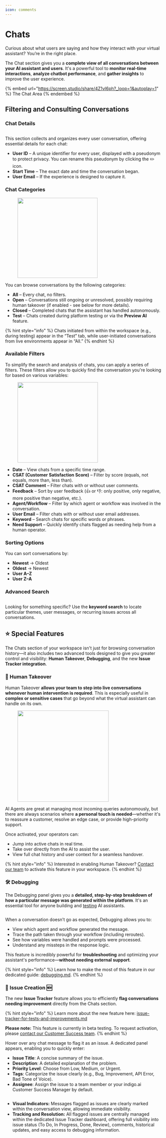 ```yaml
---
icon: comments
---
```


# Chats

Curious about what users are saying and how they interact with your virtual assistant? You’re in the right place.

The Chat section gives you a **complete view of all conversations between your AI assistant and users**. It's a powerful tool to **monitor real-time interactions**, **analyze chatbot performance**, and **gather insights** to improve the user experience.

{% embed url="https://screen.studio/share/4Z1vl6ph?_loop=1&autoplay=1" %}
The Chat Area
{% endembed %}

## Filtering and Consulting Conversations

### Chat Details

<figure><img src="../../../.gitbook/assets/Screenshot 2025-04-03 alle 08.37.10.png" alt=""><figcaption></figcaption></figure>

This section collects and organizes every user conversation, offering essential details for each chat:

* **User ID** – A unique identifier for every user, displayed with a pseudonym to protect privacy. You can rename this pseudonym by clicking the ✏️ icon.
* **Start Time** – The exact date and time the conversation began.
* **User Email** – If the experience is designed to capture it.

### Chat Categories

<figure><img src="../../../.gitbook/assets/Screenshot 2025-04-03 alle 08.25.53.png" alt="" width="258"><figcaption></figcaption></figure>

You can browse conversations by the following categories:

* **All** – Every chat, no filters.
* **Open** – Conversations still ongoing or unresolved, possibly requiring human takeover (if enabled - see below for more details).
* **Closed** – Completed chats that the assistant has handled autonomously.
* **Test** – Chats created during platform testing or via the **Preview AI** feature.

{% hint style="info" %}
Chats initiated from within the workspace (e.g., during testing) appear in the “Test” tab, while user-initiated conversations from live environments appear in “All.”
{% endhint %}

### Available Filters

To simplify the search and analysis of chats, you can apply a series of filters. These filters allow you to quickly find the conversation you're looking for based on various variables:

<figure><img src="../../../.gitbook/assets/Screenshot 2025-04-03 alle 08.29.32.png" alt="" width="259"><figcaption></figcaption></figure>

* **Date** – View chats from a specific time range.
* **CSAT (Customer Satisfaction Score)** – Filter by score (equals, not equals, more than, less than).
* **CSAT Comment** – Filter chats with or without user comments.
* **Feedback** – Sort by user feedback (👍 or 👎: only positive, only negative, more positive than negative, etc.).
* **Agent/Workflow** – Filter by which agent or workflow was involved in the conversation.
* **User Email** – Filter chats with or without user email addresses.
* **Keyword** – Search chats for specific words or phrases.
* **Need Support** – Quickly identify chats flagged as needing help from a human operator.

### Sorting Options

You can sort conversations by:

* **Newest** → Oldest
* **Oldest** → Newest
* **User A–Z**
* **User Z–A**

### Advanced Search

<figure><img src="../../../.gitbook/assets/Screenshot 2025-04-03 alle 08.34.50.png" alt=""><figcaption></figcaption></figure>

Looking for something specific? Use the **keyword search** to locate particular themes, user messages, or recurring issues across all conversations.

## ⭐️ Special Features

The Chats section of your workspace isn't just for browsing conversation history—it also includes two advanced tools designed to give you greater control and visibility: **Human Takeover**, **Debugging**, and the new **Issue Tracker integration**.

### 🤝 Human Takeover

Human Takeover **allows your team to step into live conversations whenever human intervention is required**. This is especially useful in **complex or sensitive cases** that go beyond what the virtual assistant can handle on its own.

<figure><img src="../../../.gitbook/assets/Screenshot 2025-04-03 alle 08.48.17.png" alt="" width="294"><figcaption></figcaption></figure>

AI Agents are great at managing most incoming queries autonomously, but there are always scenarios where **a personal touch is needed**—whether it's to reassure a customer, resolve an edge case, or provide high-priority support.

Once activated, your operators can:

* Jump into active chats in real time.
* Take over directly from the AI to assist the user.
* View full chat history and user context for a seamless handover.

{% hint style="info" %}
Interested in enabling Human Takeover? [Contact our team](../../../need-help/our-customer-success-team.md) to activate this feature in your workspace.
{% endhint %}

### 🛠 Debugging

The Debugging panel gives you a **detailed, step-by-step breakdown of how a particular message was generated within the platform**. It's an essential tool for anyone building and [testing](../../../build-your-ai-agents/testing-and-debugging.md) AI assistants.

<figure><img src="../../../.gitbook/assets/Screenshot 2025-04-03 alle 08.53.56.png" alt=""><figcaption></figcaption></figure>

When a conversation doesn’t go as expected, Debugging allows you to:

* View which agent and workflow generated the message.
* Trace the path taken through your workflow (including reroutes).
* See how variables were handled and prompts were processed.
* Understand any missteps in the response logic.

This feature is incredibly powerful for **troubleshooting** and optimizing your assistant's performance—**without needing external support**.

{% hint style="info" %}
Learn how to make the most of this feature in our dedicated guide: [debugging.md](debugging.md "mention").
{% endhint %}

### 🚩 Issue Creation 🆕

The new **Issue Tracker** feature allows you to efficiently **flag conversations needing improvement** directly from the Chats section.&#x20;

{% hint style="info" %}
Learn more about the new feature here: [issue-tracker-for-tests-and-improvements.md](../../../product-updates/latest-product-releases/issue-tracker-for-tests-and-improvements.md "mention")

**Please note:** This feature is currently in beta testing. To request activation, please [contact our Customer Success team](../../../need-help/our-customer-success-team.md).
{% endhint %}

Hover over any chat message to flag it as an issue. A dedicated panel appears, enabling you to quickly enter:

* **Issue Title**: A concise summary of the issue.
* **Description**: A detailed explanation of the problem.
* **Priority Level**: Choose from Low, Medium, or Urgent.
* **Tags**: Categorize the issue clearly (e.g., Bug, Improvement, API Error, Bad Tone of Voice).
* **Assignee**: Assign the issue to a team member or your indigo.ai Customer Success Manager by default.

<figure><img src="../../../.gitbook/assets/create issue from chat.png" alt=""><figcaption></figcaption></figure>

* **Visual Indicators:** Messages flagged as issues are clearly marked within the conversation view, allowing immediate visibility.
* **Tracking and Resolution:** All flagged issues are centrally managed within the dedicated Issue Tracker dashboard, offering full visibility into issue status (To Do, In Progress, Done, Review), comments, historical updates, and easy access to debugging information.
